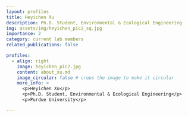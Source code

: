 ```yaml
---
layout: profiles
title: Heyichen Xu
description: Ph.D. Student, Environmental & Ecological Engineering
img: assets/img/heyichen_pic2_sq.jpg
importance: 2
category: current lab members
related_publications: false

profiles:
  - align: right
    image: heyichen_pic2.jpg
    content: about_xu.md
    image_circular: false # crops the image to make it circular
    more_info: >
      <p>Heyichen Xu</p>
      <p>Ph.D. Student, Environmental & Ecological Engineering</p>
      <p>Purdue University</p>

---
```


